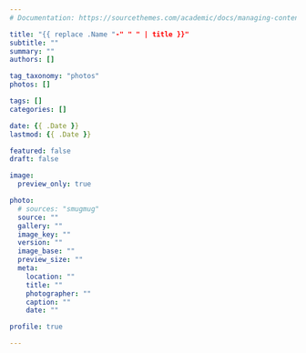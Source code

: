 ```yaml
---
# Documentation: https://sourcethemes.com/academic/docs/managing-content/

title: "{{ replace .Name "-" " " | title }}"
subtitle: ""
summary: ""
authors: []

tag_taxonomy: "photos"
photos: []

tags: []
categories: []

date: {{ .Date }}
lastmod: {{ .Date }}

featured: false
draft: false

image:
  preview_only: true

photo:
  # sources: "smugmug"
  source: ""
  gallery: ""
  image_key: ""
  version: ""
  image_base: ""
  preview_size: ""
  meta:
    location: ""
    title: ""
    photographer: ""
    caption: ""
    date: ""

profile: true

---
```


